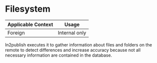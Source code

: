 # Filesystem

| Applicable Context | Usage         |
|--------------------|---------------|
| Foreign            | Internal only |

In2publish executes it to gather information about files and folders on the remote to detect differences and increase accuracy because not all necessary information are contained in the database.
